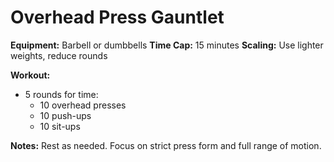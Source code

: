 # Overhead Press Gauntlet

**Equipment:** Barbell or dumbbells
**Time Cap:** 15 minutes
**Scaling:** Use lighter weights, reduce rounds

**Workout:**
- 5 rounds for time:
  - 10 overhead presses
  - 10 push-ups
  - 10 sit-ups

**Notes:**
Rest as needed. Focus on strict press form and full range of motion.
